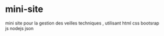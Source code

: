 # mini-site
mini site pour la gestion des veilles techniques , utilisant html css bootsrap js nodejs json
